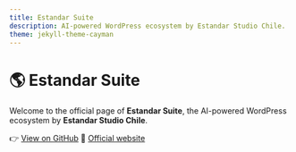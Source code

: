 ```yaml
---
title: Estandar Suite
description: AI-powered WordPress ecosystem by Estandar Studio Chile.
theme: jekyll-theme-cayman
---
```


# 🌎 Estandar Suite
Welcome to the official page of **Estandar Suite**, the AI-powered WordPress ecosystem by **Estandar Studio Chile**.

👉 [View on GitHub](https://github.com/estandarsuite/estandar-suite)
💾 [Official website](https://www.estandar.cl)
